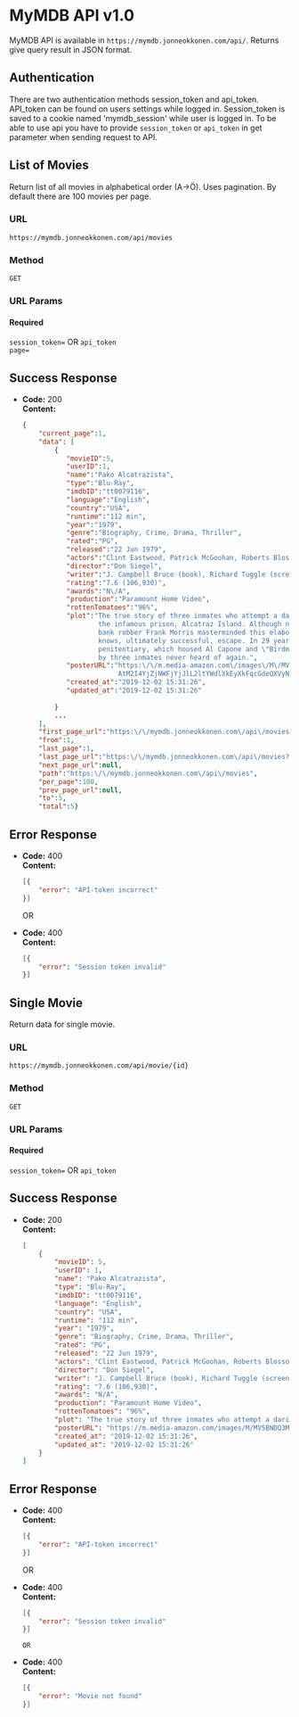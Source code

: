 # MyMDB API v1.0

  MyMDB API is available in `https://mymdb.jonneokkonen.com/api/`.
  Returns give query result in JSON format. 
  
## Authentication

  There are two authentication methods session_token and api_token.
  API_token can be found on users settings while logged in.
  Session_token is saved to a cookie named 'mymdb_session' while user is logged in.
  To be able to use api you have to provide `session_token` or `api_token` in get parameter when sending request to API.
  
## List of Movies

Return list of all movies in alphabetical order (A->Ö). Uses pagination. By default there are 100 movies per page.

### URL

  `https://mymdb.jonneokkonen.com/api/movies`

### Method

  `GET`

### URL Params

#### Required
 
`session_token=` OR `api_token`  
`page=`

## Success Response

  * **Code:** 200 <br />
    **Content:** 
    ```json
    {
        "current_page":1,
        "data": [
            {
               "movieID":5,
               "userID":1,
               "name":"Pako Alcatrazista",
               "type":"Blu-Ray",
               "imdbID":"tt0079116",
               "language":"English",
               "country":"USA",
               "runtime":"112 min",
               "year":"1979",
               "genre":"Biography, Crime, Drama, Thriller",
               "rated":"PG",
               "released":"22 Jun 1979",
               "actors":"Clint Eastwood, Patrick McGoohan, Roberts Blossom, Jack Thibeau",
               "director":"Don Siegel",
               "writer":"J. Campbell Bruce (book), Richard Tuggle (screenplay)",
               "rating":"7.6 (106,930)",
               "awards":"N\/A",
               "production":"Paramount Home Video",
               "rottenTomatoes":"96%",
               "plot":"The true story of three inmates who attempt a daring escape from 
                       the infamous prison, Alcatraz Island. Although no-one had managed to escape before, 
                       bank robber Frank Morris masterminded this elaborately detailed and, as far as anyone 
                       knows, ultimately successful, escape. In 29 years, this seemingly impenetrable federal 
                       penitentiary, which housed Al Capone and \"Birdman\" Robert Stroud, was only broken once 
                       by three inmates never heard of again.",
               "posterURL":"https:\/\/m.media-amazon.com\/images\/M\/MV5BNDQ3MzNjMDItZjE0ZS00ZTYxLTgxNT
                            AtM2I4YjZjNWFjYjJlL2ltYWdlXkEyXkFqcGdeQXVyNTAyODkwOQ@@._V1_SX300.jpg",
               "created_at":"2019-12-02 15:31:26",
               "updated_at":"2019-12-02 15:31:26"
                
            }
            ...
        ],
        "first_page_url":"https:\/\/mymdb.jonneokkonen.com\/api\/movies?page=1",
        "from":1,
        "last_page":1,
        "last_page_url":"https:\/\/mymdb.jonneokkonen.com\/api\/movies?page=1",
        "next_page_url":null,
        "path":"https:\/\/mymdb.jonneokkonen.com\/api\/movies",
        "per_page":100,
        "prev_page_url":null,
        "to":5,
        "total":5}
    ```
 
## Error Response

  * **Code:** 400 <br />
    **Content:** 
    ```json
    [{
        "error": "API-token incorrect"
    }]
    ```

       OR

  * **Code:** 400 <br />
    **Content:** 
    ```json
    [{
        "error": "Session token invalid"
    }]
    ```
    
## Single Movie

Return data for single movie.

### URL

  `https://mymdb.jonneokkonen.com/api/movie/{id}`

### Method

  `GET`

### URL Params

#### Required
 
`session_token=` OR `api_token`  

## Success Response

  * **Code:** 200 <br />
    **Content:** 
    ```json
    [
        {
            "movieID": 5,
            "userID": 1,
            "name": "Pako Alcatrazista",
            "type": "Blu-Ray",
            "imdbID": "tt0079116",
            "language": "English",
            "country": "USA",
            "runtime": "112 min",
            "year": "1979",
            "genre": "Biography, Crime, Drama, Thriller",
            "rated": "PG",
            "released": "22 Jun 1979",
            "actors": "Clint Eastwood, Patrick McGoohan, Roberts Blossom, Jack Thibeau",
            "director": "Don Siegel",
            "writer": "J. Campbell Bruce (book), Richard Tuggle (screenplay)",
            "rating": "7.6 (106,930)",
            "awards": "N/A",
            "production": "Paramount Home Video",
            "rottenTomatoes": "96%",
            "plot": "The true story of three inmates who attempt a daring escape from the infamous prison, Alcatraz Island. Although no-one had managed to escape before, bank robber Frank Morris masterminded this elaborately detailed and, as far as anyone knows, ultimately successful, escape. In 29 years, this seemingly impenetrable federal penitentiary, which housed Al Capone and \"Birdman\" Robert Stroud, was only broken once by three inmates never heard of again.",
            "posterURL": "https://m.media-amazon.com/images/M/MV5BNDQ3MzNjMDItZjE0ZS00ZTYxLTgxNTAtM2I4YjZjNWFjYjJlL2ltYWdlXkEyXkFqcGdeQXVyNTAyODkwOQ@@._V1_SX300.jpg",
            "created_at": "2019-12-02 15:31:26",
            "updated_at": "2019-12-02 15:31:26"
        }
    ]
    ```
 
## Error Response

  * **Code:** 400 <br />
    **Content:** 
    ```json
    [{
        "error": "API-token incorrect"
    }]
    ```

       OR

  * **Code:** 400 <br />
    **Content:** 
    ```json
    [{
        "error": "Session token invalid"
    }]
    ```

        OR
        
  * **Code:** 400 <br />
    **Content:** 
    ```json
    [{
        "error": "Movie not found"
    }]
    ```